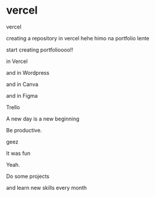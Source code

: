 # vercel
vercel

creating a repository in vercel hehe
himo na portfolio lente

start creating portfolioooo!!

in Vercel

and in Wordpress

and in Canva

and in Figma

Trello

A new day is a new beginning

Be productive.

geez

It was fun

Yeah.

Do some projects

and learn new skills every month
